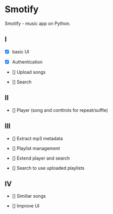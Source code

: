 # Smotify
Smotify - music app on Python.
## I

- [x] basic UI

- [x] Authentication

- [] Upload songs

- [] Search

## II

- [] Player (song and conttrols for repeat/suffle)

## III

- [] Extract mp3 metadata

- [] Playlist management

- [] Extend player and search

- [] Search to use uploaded playlists

## IV

- [] Similiar songs

- [] Improve UI

